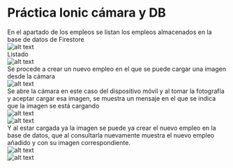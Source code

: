 # Práctica Ionic cámara y DB
En el apartado de los empleos se listan los empleos almacenados en la base de datos de Firestore <br />
![alt text](https://github.com/Sterling01/PM-Practica01/blob/master/src/assets/images/imagenesGit/Screenshot_1.png)<br />
Listado<br />
![alt text](https://github.com/Sterling01/PM-Practica01/blob/master/src/assets/images/imagenesGit/Screenshot_2.png)<br />
Se procede a crear un nuevo empleo en el que se puede cargar una imagen desde la cámara<br />
![alt text](https://github.com/Sterling01/PM-Practica01/blob/master/src/assets/images/imagenesGit/Screenshot_3.png)<br />
Se abre la cámara en este caso del dispositivo móvil y al tomar la fotografía y aceptar cargar esa imagen, se muestra un mensaje en el que se indica que la imagen se está cargando<br />
![alt text](https://github.com/Sterling01/PM-Practica01/blob/master/src/assets/images/imagenesGit/Screenshot_4.png)<br />
![alt text](https://github.com/Sterling01/PM-Practica01/blob/master/src/assets/images/imagenesGit/Screenshot_5.png)<br />
Y al estar cargada ya la imagen se puede ya crear el nuevo empleo en la base de datos, que al consultarla nuevamente muestra el nuevo empleo añadido y con su imagen correspondiente.<br />
![alt text](https://github.com/Sterling01/PM-Practica01/blob/master/src/assets/images/imagenesGit/Screenshot_6.png)<br />
![alt text](https://github.com/Sterling01/PM-Practica01/blob/master/src/assets/images/imagenesGit/Screenshot_7.png)<br />
